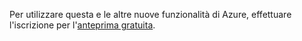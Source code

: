 Per utilizzare questa e le altre nuove funzionalità di Azure, effettuare l'iscrizione per l'[anteprima gratuita](https://account.windowsazure.com/PreviewFeatures).

<!---HONumber=July15_HO3-->